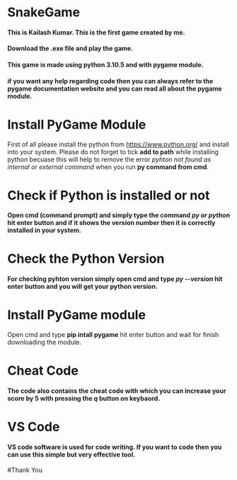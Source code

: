 # SnakeGame
#### This is Kailash Kumar. This is the first game created by me.
#### Download the .exe file and play the game.
#### This game is made using python 3.10.5 and with pygame module.
#### if you want any help regarding code then you can always refer to the pygame documentation website and you can read all about the pygame module.

# Install PyGame Module

First of all please install the python from https://www.python.org/ and install into your system.
Please do not forget to tick **add to path** while installing python becuase this will help to remove the error *pyhton not found as internal or external command* when you run **py command from cmd**.

# Check if Python is installed or not
#### Open cmd (command prompt) and simply type the command *py or python* hit enter button and if it shows the version number then it is correctly installed in your system.

# Check the Python Version
#### For checking pyhton version simply open cmd and type *py --version* hit enter button and you will get your python version.

# Install PyGame module
Open cmd and type **pip intall pygame** hit enter button and wait for finish downloading the module.

# Cheat Code
#### The code also contains the cheat code with which you can increase your score by 5 with pressing the *q* button on keybaord.

# VS Code
#### VS code software is used for code writing. If you want to code then you can use this simple but very effective tool.


#Thank You
